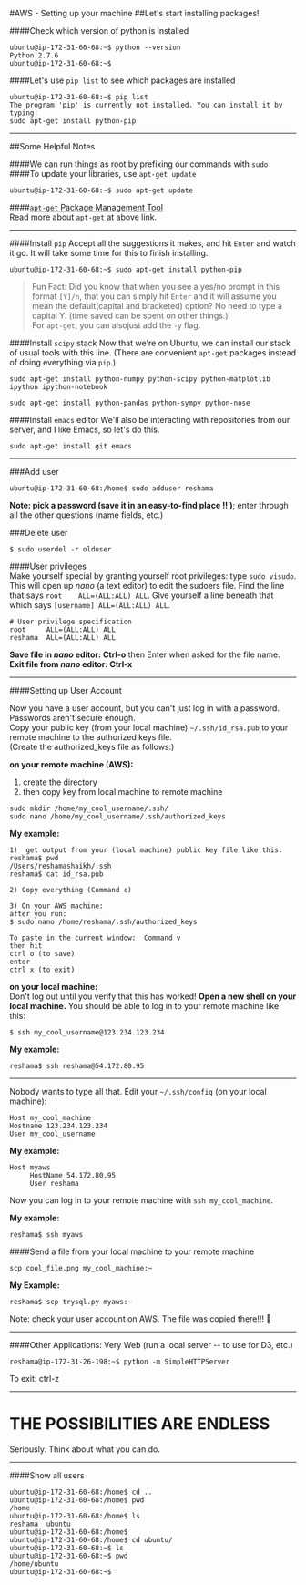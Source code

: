 #AWS - Setting up your machine
##Let's start installing packages!

####Check which version of python is installed
```console
ubuntu@ip-172-31-60-68:~$ python --version
Python 2.7.6
ubuntu@ip-172-31-60-68:~$ 
```
####Let's use `pip list` to see which packages are installed
```console
ubuntu@ip-172-31-60-68:~$ pip list
The program 'pip' is currently not installed. You can install it by typing:
sudo apt-get install python-pip
```
---
##Some Helpful Notes

####We can run things as root by prefixing our commands with `sudo`
####To update your libraries, use `apt-get update`
```
ubuntu@ip-172-31-60-68:~$ sudo apt-get update
```
####[`apt-get` Package Management Tool](https://help.ubuntu.com/12.04/serverguide/apt-get.html)   
Read more about `apt-get` at above link.  


---

####Install `pip` 
Accept all the suggestions it makes, and hit `Enter` and watch it go.  It will take some time for this to finish installing.    
```
ubuntu@ip-172-31-60-68:~$ sudo apt-get install python-pip
```  
> Fun Fact:  Did you know that when you see a yes/no prompt in this format `[Y]/n`, that you can simply hit `Enter` and it will assume you mean the default(capital and bracketed) option?  No need to type a capital Y.  (time saved can be spent on other things.)  
For `apt-get`, you can alsojust add the `-y` flag.  

####Install `scipy` stack
Now that we're on Ubuntu, we can install our stack of usual tools with this line. (There are convenient `apt-get` packages instead of doing everything via `pip`.)
```console
sudo apt-get install python-numpy python-scipy python-matplotlib ipython ipython-notebook 
```
```console
sudo apt-get install python-pandas python-sympy python-nose
```

####Install `emacs` editor
We'll also be interacting with repositories from our server, and I like Emacs, so let's do this.  
```console
sudo apt-get install git emacs
```

---

###Add user
```console
ubuntu@ip-172-31-60-68:/home$ sudo adduser reshama
```
**Note:  pick a password (save it in an easy-to-find place !! )**; enter through all the other questions (name fields, etc.)  

###Delete user
```console
$ sudo userdel -r olduser
```

####User privileges  
Make yourself special by granting yourself root privileges: type `sudo visudo`. This will open up _nano_ (a text editor) to edit the sudoers file. Find the line that says `root    ALL=(ALL:ALL) ALL`. Give yourself a line beneath that which says `[username] ALL=(ALL:ALL) ALL`.  
```
# User privilege specification
root     ALL=(ALL:ALL) ALL
reshama  ALL=(ALL:ALL) ALL
```
**Save file in _nano_ editor:  Ctrl-o** then Enter when asked for the file name.    
**Exit file from _nano_ editor: Ctrl-x**  

----

####Setting up User Account

Now you have a user account, but you can't just log in with a password. Passwords aren't secure enough.  
Copy your public key (from your local machine) `~/.ssh/id_rsa.pub` to your remote machine to the authorized keys file.  
(Create the authorized_keys file as follows:)  

**on your remote machine (AWS):**  
1.  create the directory  
2.  then copy key from local machine to remote machine  
```console
sudo mkdir /home/my_cool_username/.ssh/
sudo nano /home/my_cool_username/.ssh/authorized_keys
```

**My example:**  
```
1)  get output from your (local machine) public key file like this:
reshama$ pwd
/Users/reshamashaikh/.ssh
reshama$ cat id_rsa.pub

2) Copy everything (Command c)

3) On your AWS machine:  
after you run:
$ sudo nano /home/reshama/.ssh/authorized_keys

To paste in the current window:  Command v
then hit  
ctrl o (to save)  
enter
ctrl x (to exit)
```
**on your local machine:**   
Don't log out until you verify that this has worked! **Open a new shell on your local machine.** You should be able to log in to your remote machine like this:
```console
$ ssh my_cool_username@123.234.123.234
```
**My example:**  
```console
reshama$ ssh reshama@54.172.80.95
```

---

Nobody wants to type all that. Edit your `~/.ssh/config` (on your local machine):

```
Host my_cool_machine
Hostname 123.234.123.234
User my_cool_username
```
**My example:**  
```
Host myaws
     HostName 54.172.80.95
     User reshama
```
Now you can log in to your remote machine with `ssh my_cool_machine`.

**My example:**  
```
reshama$ ssh myaws
```

####Send a file from your local machine to your remote machine
```
scp cool_file.png my_cool_machine:~
```
**My Example:**  
```
reshama$ scp trysql.py myaws:~
```
Note:  check your user account on AWS.  The file was copied there!!! :clap:

---

####Other Applications:  Very Web (run a local server -- to use for D3, etc.)  

```
reshama@ip-172-31-26-198:~$ python -m SimpleHTTPServer
```
To exit: ctrl-z  

---

# THE POSSIBILITIES ARE ENDLESS

Seriously. Think about what you can do.

---

####Show all users
```
ubuntu@ip-172-31-60-68:/home$ cd ..
ubuntu@ip-172-31-60-68:/home$ pwd
/home
ubuntu@ip-172-31-60-68:/home$ ls
reshama  ubuntu
ubuntu@ip-172-31-60-68:/home$ 
ubuntu@ip-172-31-60-68:/home$ cd ubuntu/
ubuntu@ip-172-31-60-68:~$ ls
ubuntu@ip-172-31-60-68:~$ pwd
/home/ubuntu
ubuntu@ip-172-31-60-68:~$ 
```

